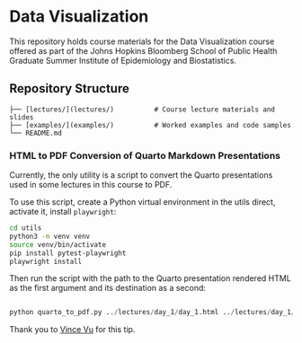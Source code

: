 # Data Visualization

This repository holds course materials for the Data Visualization course offered as part of the Johns Hopkins Bloomberg School of Public Health Graduate Summer Institute of Epidemiology and Biostatistics.

## Repository Structure

```
├── [lectures/](lectures/)          # Course lecture materials and slides
├── [examples/](examples/)          # Worked examples and code samples
└── README.md
```

### HTML to PDF Conversion of Quarto Markdown Presentations

Currently, the only utility is a script to convert the Quarto presentations used in some lectures in this course to PDF.

To use this script, create a Python virtual environment in the utils direct, activate it, install `playwright`:

```bash
cd utils
python3 -m venv venv
source venv/bin/activate
pip install pytest-playwright
playwright install
```

Then run the script with the path to the Quarto presentation rendered HTML as the first argument and its destination as a second:

```python

python quarto_to_pdf.py ../lectures/day_1/day_1.html ../lectures/day_1/day_1.pdf

```

Thank you to [Vince Vu](https://github.com/quarto-dev/quarto-cli/discussions/701) for this tip.
